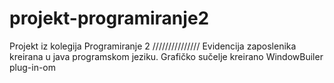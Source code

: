 # projekt-programiranje2
Projekt iz kolegija Programiranje 2
///////////////
Evidencija zaposlenika kreirana u java programskom jeziku. Grafičko sučelje kreirano WindowBuiler plug-in-om
